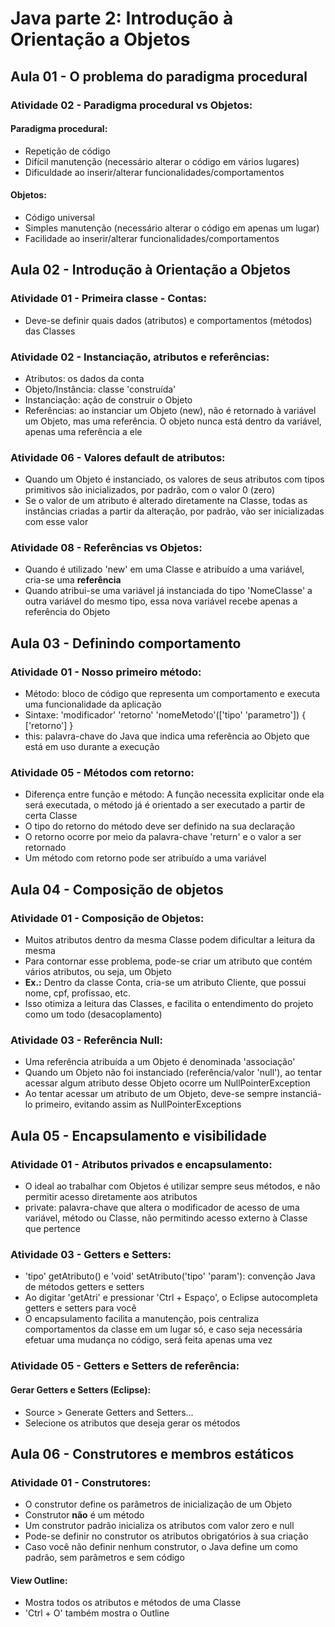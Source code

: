 # Java parte 2: Introdução à Orientação a Objetos

## Aula 01 - O problema do paradigma procedural

### Atividade 02 - Paradigma procedural vs Objetos:

#### Paradigma procedural:

- Repetição de código
- Difícil manutenção (necessário alterar o código em vários lugares)
- Dificuldade ao inserir/alterar funcionalidades/comportamentos

#### Objetos:

- Código universal
- Simples manutenção (necessário alterar o código em apenas um lugar)
- Facilidade ao inserir/alterar funcionalidades/comportamentos

## Aula 02 - Introdução à Orientação a Objetos

### Atividade 01 - Primeira classe - Contas:

- Deve-se definir quais dados (atributos) e comportamentos (métodos) das Classes

### Atividade 02 - Instanciação, atributos e referências:

- Atributos: os dados da conta
- Objeto/Instância: classe 'construída'
- Instanciação: ação de construir o Objeto
- Referências: ao instanciar um Objeto (new), não é retornado à variável um Objeto, mas uma referência. O objeto nunca está dentro da variável, apenas uma referência a ele

### Atividade 06 - Valores default de atributos:

- Quando um Objeto é instanciado, os valores de seus atributos com tipos primitivos são inicializados, por padrão, com o valor 0 (zero)
- Se o valor de um atributo é alterado diretamente na Classe, todas as instâncias criadas a partir da alteração, por padrão, vão ser inicializadas com esse valor

### Atividade 08 - Referências vs Objetos:

- Quando é utilizado 'new' em uma Classe e atribuído a uma variável, cria-se uma **referência**
- Quando atribui-se uma variável já instanciada do tipo 'NomeClasse' a outra variável do mesmo tipo, essa nova variável recebe apenas a referência do Objeto


## Aula 03 - Definindo comportamento

### Atividade 01 - Nosso primeiro método:

- Método: bloco de código que representa um comportamento e executa uma funcionalidade da aplicação
- Sintaxe: 'modificador' 'retorno' 'nomeMetodo'(['tipo' 'parametro']) { ['retorno'] }
- this: palavra-chave do Java que indica uma referência ao Objeto que está em uso durante a execução

### Atividade 05 - Métodos com retorno:

- Diferença entre função e método: A função necessita explicitar onde ela será executada, o método já é orientado a ser executado a partir de certa Classe
- O tipo do retorno do método deve ser definido na sua declaração
- O retorno ocorre por meio da palavra-chave 'return' e o valor a ser retornado
- Um método com retorno pode ser atribuído a uma variável


## Aula 04 - Composição de objetos

### Atividade 01 - Composição de Objetos:

- Muitos atributos dentro da mesma Classe podem dificultar a leitura da mesma
- Para contornar esse problema, pode-se criar um atributo que contém vários atributos, ou seja, um Objeto
- **Ex.:** Dentro da classe Conta, cria-se um atributo Cliente, que possui nome, cpf, profissao, etc.
- Isso otimiza a leitura das Classes, e facilita o entendimento do projeto como um todo (desacoplamento)

### Atividade 03 - Referência Null:

- Uma referência atribuída a um Objeto é denominada 'associação'
- Quando um Objeto não foi instanciado (referência/valor 'null'), ao tentar acessar algum atributo desse Objeto ocorre um NullPointerException
- Ao tentar acessar um atributo de um Objeto, deve-se sempre instanciá-lo primeiro, evitando assim as NullPointerExceptions


## Aula 05 - Encapsulamento e visibilidade

### Atividade 01 - Atributos privados e encapsulamento:

- O ideal ao trabalhar com Objetos é utilizar sempre seus métodos, e não permitir acesso diretamente aos atributos
- private: palavra-chave que altera o modificador de acesso de uma variável, método ou Classe, não permitindo acesso externo à Classe que pertence

### Atividade 03 - Getters e Setters:

- 'tipo' getAtributo() e 'void' setAtributo('tipo' 'param'): convenção Java de métodos getters e setters
- Ao digitar 'getAtri' e pressionar 'Ctrl + Espaço', o Eclipse autocompleta getters e setters para você
- O encapsulamento facilita a manutenção, pois centraliza comportamentos da classe em um lugar só, e caso seja necessária efetuar uma mudança no código, será feita apenas uma vez

### Atividade 05 - Getters e Setters de referência:

#### Gerar Getters e Setters (Eclipse):

- Source > Generate Getters and Setters...
- Selecione os atributos que deseja gerar os métodos


## Aula 06 - Construtores e membros estáticos

### Atividade 01 - Construtores:

- O construtor define os parâmetros de inicialização de um Objeto
- Construtor **não** é um método
- Um construtor padrão inicializa os atributos com valor zero e null
- Pode-se definir no construtor os atributos obrigatórios à sua criação
- Caso você não definir nenhum construtor, o Java define um como padrão, sem parâmetros e sem código

#### View Outline:

- Mostra todos os atributos e métodos de uma Classe
- 'Ctrl + O' também mostra o Outline